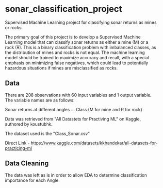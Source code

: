 # sonar_classification_project
Supervised Machine Learning project for classifying sonar returns as mines or rocks.

The primary goal of this project is to develop a Supervised Machine Learning model that can classify sonar returns as either a mine (M) or a rock (R). This is a binary classification problem with imbalanced classes, as the distribution of mines and rocks is not equal. The machine learning model should be trained to maximize accuracy and recall, with a special emphasis on minimizing false negatives, which could lead to potentially hazardous situations if mines are misclassified as rocks.

## Data

There are 208 observations with 60 input variables and 1 output variable. The variable names are as follows:

Sonar returns at different angles
…
Class (M for mine and R for rock)

Data was retrieved from "All Datastets for Practiving ML" on Kaggle, authored by koustubhk.

The dataset used is the "Class_Sonar.csv"

Direct Link - https://www.kaggle.com/datasets/kkhandekar/all-datasets-for-practicing-ml

## Data Cleaning

The data was left as is in order to allow EDA to determine classification importance for each Angle.
